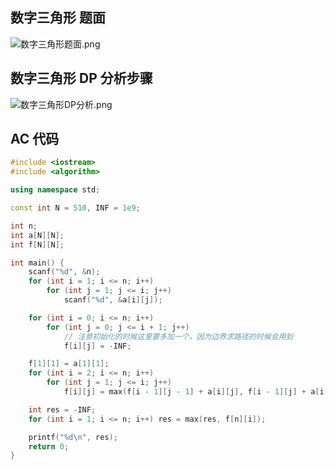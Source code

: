 ## 数字三角形 题面

![数字三角形题面.png](https://cdn.acwing.com/media/article/image/2021/08/12/101476_913c85adfb-数字三角形题面.png) 

## 数字三角形 DP 分析步骤

![数字三角形DP分析.png](https://cdn.acwing.com/media/article/image/2021/08/12/101476_97dbbc36fb-数字三角形DP分析.png) 

## AC 代码

``` cpp
#include <iostream>
#include <algorithm>

using namespace std;

const int N = 510, INF = 1e9;

int n;
int a[N][N];
int f[N][N];

int main() {
    scanf("%d", &n);
    for (int i = 1; i <= n; i++)
        for (int j = 1; j <= i; j++)
            scanf("%d", &a[i][j]);

    for (int i = 0; i <= n; i++)
        for (int j = 0; j <= i + 1; j++)
            // 注意初始化的时候这里要多加一个，因为边界求路径的时候会用到
            f[i][j] = -INF;

    f[1][1] = a[1][1];
    for (int i = 2; i <= n; i++)
        for (int j = 1; j <= i; j++)
            f[i][j] = max(f[i - 1][j - 1] + a[i][j], f[i - 1][j] + a[i][j]);

    int res = -INF;
    for (int i = 1; i <= n; i++) res = max(res, f[n][i]);

    printf("%d\n", res);
    return 0;
}
```